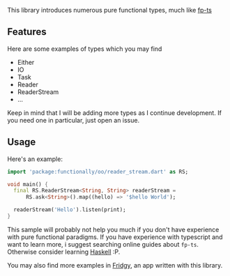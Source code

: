 This library introduces numerous pure functional types, much like [fp-ts](https://gcanti.github.io/fp-ts/)

## Features

Here are some examples of types which you may find

- Either
- IO
- Task
- Reader
- ReaderStream
- ...

Keep in mind that I will be adding more types as I continue development.
If you need one in particular, just open an issue.

## Usage

Here's an example:

```dart
import 'package:functionally/oo/reader_stream.dart' as RS;

void main() {
  final RS.ReaderStream<String, String> readerStream =
      RS.ask<String>().map((hello) => '$hello World');

  readerStream('Hello').listen(print);
}
```
This sample will probably not help you much if you don't have experience with pure functional paradigms.
If you have experience with typescript and want to learn more, i suggest searching online guides about `fp-ts`.
Otherwise consider learning [Haskell](https://www.haskell.org/) :P.

You may also find more examples in [Fridgy](https://github.com/fgaudo/fridgy), an app written with this library.